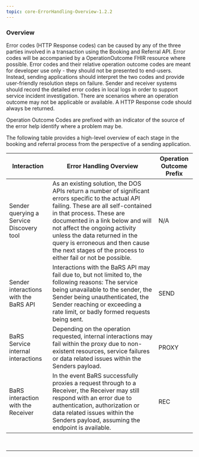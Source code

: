 ```yaml
---
topic: core-ErrorHandling-Overview-1.2.2
---
```


### Overview

Error codes (HTTP Response codes) can be caused by any of the three parties involved in a transaction using the Booking and Referral API. Error codes will be accompanied by a OperationOutcome FHIR resource where possible.  Error codes and their relative operation outcome codes are meant for developer use only - they should not be presented to end-users. Instead, sending applications should interpret the two codes and provide user-friendly resolution steps on failure. Sender and receiver systems should record the detailed error codes in local logs in order to support service incident investigation. There are scenarios where an operation outcome may not be applicable or available. A HTTP Response code should always be returned.

Operation Outcome Codes are prefixed with an indicator of the source of the error help identify where a problem may be.

The following table provides a high-level overview of each stage in the booking and referral process from the perspective of a sending application.

| Interaction                              | Error Handling Overview                                                                                                                                                                                                                                                                                                                                                         | Operation Outcome Prefix |
|------------------------------------------|---------------------------------------------------------------------------------------------------------------------------------------------------------------------------------------------------------------------------------------------------------------------------------------------------------------------------------------------------------------------------------|--------------------------|
| Sender querying a Service Discovery tool | As an existing solution, the DOS APIs return a number of significant errors specific to the actual API failing. These are all self-contained in that process. These are documented in a link below and will not affect the ongoing activity unless the data returned in the query is erroneous and then cause the next stages of the process to either fail or not be possible. | N/A                      |
| Sender interactions with the BaRS API    | Interactions with the BaRS API may fail due to, but not limited to, the following reasons: The service being unavailable to the sender, the Sender being unauthenticated, the Sender reaching or exceeding a rate limit, or badly formed requests being sent.                                                                                                                   | SEND                     |
| BaRS Service internal interactions       | Depending on the operation requested, internal interactions may fail within the proxy due to non-existent resources, service failures or data related issues within the Senders payload.                                                                                                                                                                                        | PROXY                    |
| BaRS interaction with the Receiver       | In the event BaRS successfully proxies a request through to a Receiver, the Receiver may still respond with an error due to authentication, authorization or data related issues within the Senders payload, assuming the endpoint is available.                                                                                                                                | REC                      |

<br>
<hr>